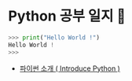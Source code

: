 # Python 공부 일지 🐍

```python
>>> print("Hello World !")
Hello World !
>>>
```

+ <a href="https://github.com/DevJaepaL/TIL/tree/main/Python/Chapter01">파이썬 소개 ( Introduce Python )</a>
